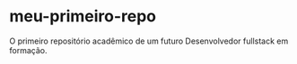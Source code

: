 # meu-primeiro-repo
O primeiro repositório acadêmico de um futuro Desenvolvedor fullstack em formação.

